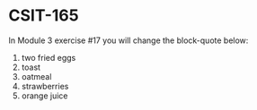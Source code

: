 # CSIT-165

In Module 3 exercise #17 you will change the block-quote below:

1. two fried eggs
2. toast
3. oatmeal
4. strawberries
5. orange juice
